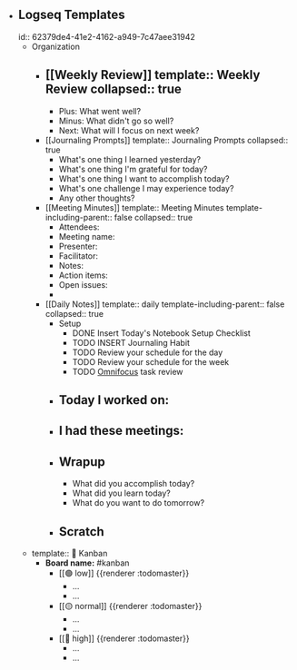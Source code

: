 - ## Logseq Templates
  id:: 62379de4-41e2-4162-a949-7c47aee31942
	- Organization
		- [[Weekly Review]]
		  template:: Weekly Review
		  collapsed:: true
			-
			- Plus: What went well?
			- Minus: What didn't go so well?
			- Next: What will I focus on next week?
		- [[Journaling Prompts]]
		  template:: Journaling Prompts
		  collapsed:: true
			- What's one thing I learned yesterday?
			- What's one thing I'm grateful for today?
			- What's one thing I want to accomplish today?
			- What's one challenge I may experience today?
			- Any other thoughts?
		- [[Meeting Minutes]]
		  template:: Meeting Minutes
		  template-including-parent:: false
		  collapsed:: true
			- Attendees:
			- Meeting name:
			- Presenter:
			- Facilitator:
			- Notes:
			- Action items:
			- Open issues:
			-
		- [[Daily Notes]]
		  template:: daily
		  template-including-parent:: false
		  collapsed:: true
			- Setup
				- DONE Insert Today's Notebook Setup Checklist
				- TODO INSERT Journaling Habit
				- TODO Review your schedule for the day
				- TODO Review your schedule for the week
				- TODO [Omnifocus](omnifocus://) task review
			- ## Today I worked on:
			- ## I had these meetings:
			- ## Wrapup
				- What did you accomplish today?
				- What did you learn today?
				- What do you want to do tomorrow?
			- ## Scratch
	- template:: 🚥 Kanban
		- **Board name:** #kanban
			- [[🟢 low]]
			  			{{renderer :todomaster}}
				- ...
				- ...
			- [[🟡 normal]]
			  			{{renderer :todomaster}}
				- ...
				- ...
			- [[🔴 high]]
			  			{{renderer :todomaster}}
				- ...
				- ...